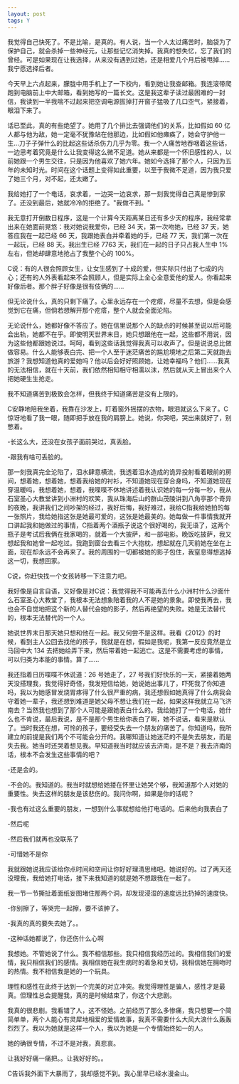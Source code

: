 ```yaml
---
layout: post
tags: Y
---
```


我觉得自己快死了。不是比喻，是真的。有人说，当一个人太过痛苦时，脑袋为了保护自己，就会杀掉一些神经元，让那些记忆消失掉。我真的想失忆，忘了我们的曾经。可是如果现在让我选择，从来没有遇到过她，还是相爱几个月后被甩掉……我宁愿选择后者。

今天早上六点起来，朦胧中用手机上了一下校内，看到她让我查邮箱。我连滚带爬跑到电脑前上中大邮箱，看到她写的一篇长文。这是我这辈子读过最困难的一封信，我读到一半我喘不过起来把空调电源拔掉打开窗子猛吸了几口空气，紧接着，眼泪下来了。

话已至此，真的有些绝望了。她用了几个排比去强调他们的关系，比如假如 60 亿人都与他为敌，她一定毫不犹豫站在他那边，比如假如他瘫痪了，她会守护他一生…刀子子弹什么的比起这些话杀伤力几乎为零。我一个人痛苦地吞咽着这些话，一边思考着究竟是什么让我变得这么微不足道。她从来都是一个怀旧感性的人，以前她跟一个男生交往，只是因为他喜欢了她六年。她如今选择了那个人，只因为五年的未知时光。时间在这个话题上变得如此重要，以至于我微不足道，因为我只爱了她三个月，对不起，还太嫩了。

我给她打了一个电话，哀求着，一边哭一边哀求，那一刻我觉得自己真是惨到家了。还没到最后，她就冷冷的拒绝了。"我做不到。"

我无意打开倒数日程序，这是一个计算今天距离某日还有多少天的程序，我经常拿出来在她面前晃悠：我对她说我爱你，已经 34 天，第一次吻她，已经 37 天，她答应我在一起已经 66 天，我跟她表白并牵着她的手，已经 77 天，我们第一次在一起玩，已经 88 天。我出生已经 7763 天，我们在一起的日子只占我人生中 1%左右，但她却肆意地抢占了我整个心的 100%。

C说：有的人很会照顾女生，让女生感到了十成的爱，但实际只付出了七成的内心；还有的人外表看起来不会照顾人，但是实际上全心全意爱他的爱人。你看起来好像后者。那个胖子好像是很有伎俩的……

但无论说什么，真的只剩下痛了。心里永远存在一个疙瘩，尽量不去想，但是会感觉到它在痛，但倘若想解开那个疙瘩，整个人就会全面沦陷。

无论说什么，她都好像不答应了。她在信里说那个人的缺点的时候甚至说以后可能会出轨，她都不在乎。即使明天世界末日，她只想跟他在一起，这些都不用说，因为这些他都跟她说过。呵呵，看到这些话我觉得我真可以收声了。但是说说总比做做容易。什么人能够表白完、把一个人至于迷茫痛苦的尴尬境地之后第二天就跑去旅游？我想知道他真的爱她吗？他以后会好好照顾她，让她幸福吗？他们……我真的无法相信，就在十天前，我们依然相知相守相濡以沫，然后就从天上冒出来个人把她硬生生抢走。

我不知道痛苦到极致会怎样，但我终于知道痛苦是没有上限的。

C安静地陪我坐着，我靠在沙发上，盯着窗外摇摆的衣物，眼泪就这么下来了。C惊讶地看了我一眼，随即把手放在我的肩膀上。她说，你哭吧，哭出来就好了，别憋着。

-长这么大，还没在女孩子面前哭过，真丢脸。

-跟我有啥可丢脸的。

那一刻我真完全沦陷了，泪水肆意横流，我透着泪水造成的诡异投射看着眼前的房间，想着她，想着她，想着我给她的衬衫，不知道她现在穿合身吗，不知道她现在穿温暖吗，我想着她，想着，我喋喋不休地讲述着我认识她的每一分每一秒，我从石室圣心大教堂讲到小洲村的欢笑，我从珠海后山的群山茂陵讲到八角亭那个奇异的夜晚，我讲我们之间吵架的经过，我好后悔，我好难过，我给C指我给她拍的每一张照片，我给她指这张是她最可爱的，这张是她最美的。她每做一件事情我就开口讲起我和她做过的事情，C指着两个酒瓶子说这个很好喝的，我无语了，这两个瓶子是考试后我俩在我家喝的，就着一个大披萨，和一部电影。晚饭吃披萨，我又想起我和她曾一起吃过。我跑到窗台去看三个大抱枕，想起就在几天前她在坐在上面，现在却永远不会再来了。我的周围的一切都被她的影子包住，我窒息得想逃掉这一切，我想回家。

C说，你赶快找一个女孩转移一下注意力吧。

我好像是自言自语，又好像是对C说：我觉得我不可能再去什么小洲村什么沙面什么石室圣心大教堂了，我根本无法想象陪着我的人不是她的景象。即使我再去，我也会不自觉地把这个新的人替代会她的影子，然后再绝望的失败。她是无法替代的，根本无法替代的一个人。

她说世界末日那天她只想和他在一起。我又何尝不是这样。我看《2012》的时候，看到主人公回去找他的孩子，我就是在想，假如是我呢，我第一反应竟然是立马回中大 134 去把她给弄下来，然后带着她一起逃亡。这是不需要考虑的事情，可以归类为本能的事情。算了……

我还指着日历喋喋不休说道：26 号她走了，27 号我们好快乐的一天，紧接着她两天没搭理我，我觉得好奇怪，我发短信给她，她说她出事儿了，吓死我了你知道吗，我以为她感冒发烧胃疼得了什么很严重的病，我还想假如她真得了什么病我会守着她一辈子，我还想到难道是她父母不想让我们在一起，如果这样我就立马飞济南去？当然我也想到了那个人可能是跟她表白什么的。我给她打了一个电话，她什么也不肯说，最后我说，是不是那个男生给你表白了啊，她不说话，看来是默认了。当时我还在想，可怜的孩子，要经受失去一个朋友的痛苦了。你知道吗，我所建立的前提是我们两个不可能会分开的。我哪知道让她迷茫的不是失去朋友，而是失去我。她当时还哭着想见我。早知道我当时就应该去济南，是不是？我去济南的话，根本不会发生这些事情的吧？

-还是会的。

-不会的。我知道的。我当时就想给她搂在怀里让她哭个够，我知道那个人对她的重要性。失去这样的朋友是该悲伤的。我问你啊，如果是你的话呢？

-我也有过这么重要的朋友，一想到什么事就想给他打电话的。后来他向我表白了

-然后呢

-然后我们就再也没联系了

-可惜她不是你

我就跟她说我应该给你点时间和空间让你好好理清思绪吧。她说好的。过了两天还没理我，我给她打电话，接下来我知道的就是她不想跟我在一起了。

我一节一节撕扯着面纸妄图堵住那两个洞，却发现浸湿的速度远比扔掉的速度快。

-你别擦了，等哭完一起擦，要不该肿了。

-我真的真的要失去她了。。

-这种话她都说了，你还伤什么心啊

我想她。不管她说了什么。我不相信那些。我只相信我经历过的。我相信我们的爱情，我只相信我们的感情。我相信她在我生病时的着急和关切，我相信她在拥吻时的热情。我不相信我是她的一个玩具。

理性和感性在此终于达到一个完美的对立冲突。我觉得理性是骗人，感性才是最真。但理性总会提醒我，真的是时候结束了，你这个大悲剧。

我真的很悲剧。我看错了人，这不怪她。之前经历了那么多惨痛，我只想要一个简简单单，两个人能心有灵犀地相爱的爱情故事，我真不需要什么大风大浪什么轰轰烈烈了。我以为她就是这样一个人，我以为她是一个专情始终如一的人。

她的确很专情，不过不是对我，真悲哀。

让我好好痛一痛把。。让我好好的。。

C告诉我外面下大暴雨了，我却感觉不到。我心里早已经水漫金山。
